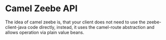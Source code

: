 # Camel Zeebe API

The idea of camel zeebe is, that your client does not need to
use the zeebe-client-java code directly, instead, it uses the 
camel-route abstraction and allows operation via plain value beans.
 

